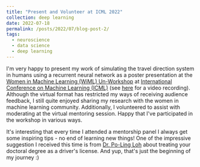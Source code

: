 ```yaml
---
title: "Present and Volunteer at ICML 2022"
collection: deep learning
date: 2022-07-18
permalink: /posts/2022/07/blog-post-2/
tags:
  - neuroscience
  - data science
  - deep learning
---
```


I'm very happy to present my work of simulating the travel direction system in humans using a recurrent neural network as a poster presentation at the [Women in Machine Learning (WiML) Un-Workshop](https://sites.google.com/wimlworkshop.org/wiml-unworkshop2022/home?authuser=0) at [International Conference on Machine Learning (ICML)](https://icml.cc/) (see [here](https://slideslive.com/38987407/a-recurrent-neural-network-model-of-travel-direction-in-humans) for a video recording). Although the virtual format has restricted my ways of receiving audience feedback, I still quite enjoyed sharing my research with the women in machine learning community. Additionally, I volunteered to assist with moderating at the virtual mentoring session. Happy that I've participated in the workshop in various ways.

It's interesting that every time I attended a mentorship panel I always get some inspiring tips - no end of learning new things! One of the impressive suggestion I received this time is from [Dr. Po-Ling Loh](https://www.google.com/url?q=https%3A%2F%2Fwww.dpmms.cam.ac.uk%2F~pll28%2F&sa=D&sntz=1&usg=AOvVaw2iGDejshvlMEb9BrNcgVgQ) about treating your doctoral degree as a driver's license. And yup, that's just the beginning of my journey :)